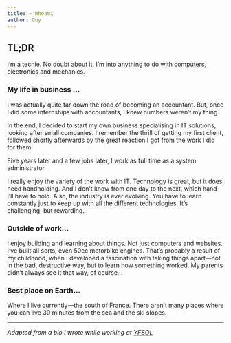 ```yaml
---
title: ~ Whoami
author: Guy
---
```

## TL;DR

I’m a techie. No doubt about it. I’m into anything to do with computers, electronics and mechanics.

### My life in business ...

I was actually quite far down the road of becoming an accountant. But, once I did some internships with accountants, I knew numbers weren’t my thing.

In the end, I decided to start my own business specialising in IT solutions, looking after small companies. I remember the thrill of getting my first client, followed shortly afterwards by the great reaction I got from the work I did for them.

Five years later and a few jobs later, I work as full time as a system administrator

I really enjoy the variety of the work with IT. Technology is great, but it does need handholding. And I don’t know from one day to the next, which hand I’ll have to hold. Also, the industry is ever evolving. You have to learn constantly just to keep up with all the different technologies. It’s challenging, but rewarding.

### Outside of work…

I enjoy building and learning about things. Not just computers and websites. I’ve built all sorts, even 50cc motorbike engines. That’s probably a result of my childhood, when I developed a fascination with taking things apart—not in the bad, destructive way, but to learn how something worked. My parents didn’t always see it that way, of course…

### Best place on Earth…

Where I live currently—the south of France. There aren’t many places where you can live 30 minutes from the sea and the ski slopes.

- - -

*Adapted from a bio I wrote while working at [YFSOL](https://yfsol.com)*
